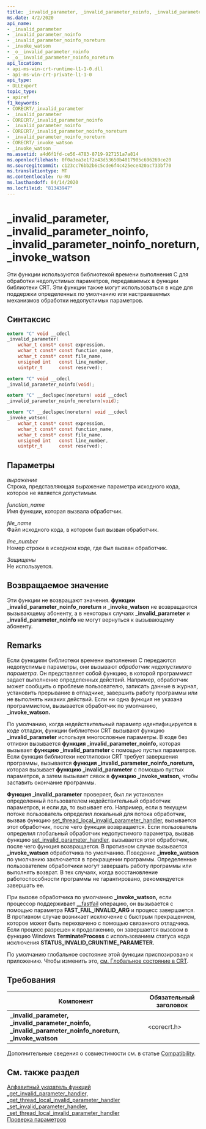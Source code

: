 ```yaml
---
title: _invalid_parameter, _invalid_parameter_noinfo, _invalid_parameter_noinfo_noreturn, _invoke_watson
ms.date: 4/2/2020
api_name:
- _invalid_parameter
- _invalid_parameter_noinfo
- _invalid_parameter_noinfo_noreturn
- _invoke_watson
- _o__invalid_parameter_noinfo
- _o__invalid_parameter_noinfo_noreturn
api_location:
- api-ms-win-crt-runtime-l1-1-0.dll
- api-ms-win-crt-private-l1-1-0
api_type:
- DLLExport
topic_type:
- apiref
f1_keywords:
- CORECRT/_invalid_parameter
- _invalid_parameter
- CORECRT/_invalid_parameter_noinfo
- _invalid_parameter_noinfo
- CORECRT/_invalid_parameter_noinfo_noreturn
- _invalid_parameter_noinfo_noreturn
- CORECRT/_invoke_watson
- _invoke_watson
ms.assetid: a4d6f1fd-ce56-4783-8719-927151a7a814
ms.openlocfilehash: 0f0a3ea3e1f2e43d53650b4017905c696269ce20
ms.sourcegitcommit: c123cc76bb2b6c5cde6f4c425ece420ac733bf70
ms.translationtype: MT
ms.contentlocale: ru-RU
ms.lasthandoff: 04/14/2020
ms.locfileid: "81343947"
---
```

# <a name="_invalid_parameter-_invalid_parameter_noinfo-_invalid_parameter_noinfo_noreturn-_invoke_watson"></a>_invalid_parameter, _invalid_parameter_noinfo, _invalid_parameter_noinfo_noreturn, _invoke_watson

Эти функции используются библиотекой времени выполнения C для обработки недопустимых параметров, передаваемых в функции библиотеки CRT. Эти функции также могут использоваться в коде для поддержки определенных по умолчанию или настраиваемых механизмов обработки недопустимых параметров.

## <a name="syntax"></a>Синтаксис

```C
extern "C" void __cdecl
_invalid_parameter(
    wchar_t const* const expression,
    wchar_t const* const function_name,
    wchar_t const* const file_name,
    unsigned int   const line_number,
    uintptr_t      const reserved);

extern "C" void __cdecl
_invalid_parameter_noinfo(void);

extern "C" __declspec(noreturn) void __cdecl
_invalid_parameter_noinfo_noreturn(void);

extern "C" __declspec(noreturn) void __cdecl
_invoke_watson(
    wchar_t const* const expression,
    wchar_t const* const function_name,
    wchar_t const* const file_name,
    unsigned int   const line_number,
    uintptr_t      const reserved);
```

## <a name="parameters"></a>Параметры

*выражение*<br/>
Строка, представляющая выражение параметра исходного кода, которое не является допустимым.

*function_name*<br/>
Имя функции, которая вызвала обработчик.

*file_name*<br/>
Файл исходного кода, в котором был вызван обработчик.

*line_number*<br/>
Номер строки в исходном коде, где был вызван обработчик.

*Защищены*<br/>
Не используется.

## <a name="return-value"></a>Возвращаемое значение

Эти функции не возвращают значения. **функции _invalid_parameter_noinfo_noreturn** и **_invoke_watson** не возвращаются вызывающему абоненту, а в некоторых случаях **_invalid_parameter** и **_invalid_parameter_noinfo** не могут вернуться к вызывающему абоненту.

## <a name="remarks"></a>Remarks

Если функциям библиотеки времени выполнения C передаются недопустимые параметры, они вызывают *обработчик недопустимого параметра*. Он представляет собой функцию, в которой программист задает выполнение определенных действий. Например, обработчик может сообщить о проблеме пользователю, записать данные в журнал, установить прерывание в отладчике, завершить работу программы или не выполнять никаких действий. Если ни одна функция не указана программистом, вызывается обработчик по умолчанию, **_invoke_watson.**

По умолчанию, когда недействительный параметр идентифицируется в коде отладки, функции библиотеки CRT вызывают функцию **_invalid_parameter** используя многословные параметры. В коде без отливки вызывается **функция _invalid_parameter_noinfo,** которая вызывает **функцию _invalid_parameter** с помощью пустых параметров. Если функция библиотеки неотлиповки CRT требует завершения программы, вызывается **функция _invalid_parameter_noinfo_noreturn,** которая вызывает **функцию _invalid_parameter** с помощью пустых параметров, а затем вызывает сявок в **функцию _invoke_watson,** чтобы заставить окончание программы.

**Функция _invalid_parameter** проверяет, был ли установлен определенный пользователем недействительный обработчик параметров, и если да, то вызывает его. Например, если в текущем потоке пользователь определил локальный для потока обработчик, вызвав функцию [set_thread_local_invalid_parameter_handler](set-invalid-parameter-handler-set-thread-local-invalid-parameter-handler.md), вызывается этот обработчик, после чего функция возвращается. Если пользователь определил глобальный обработчик недопустимого параметра, вызвав функцию [set_invalid_parameter_handler](set-invalid-parameter-handler-set-thread-local-invalid-parameter-handler.md), вызывается этот обработчик, после чего функция возвращается. В противном случае вызывается **_invoke_watson** обработчика по умолчанию. Поведение **_invoke_watson** по умолчанию заключается в прекращении программы. Определенные пользователем обработчики могут завершать работу программы или выполнять возврат. В тех случаях, когда восстановление работоспособности программы не гарантировано, рекомендуется завершать ее.

При вызове обработчика по умолчанию **_invoke_watson,** если процессор поддерживает [__fastfail](../../intrinsics/fastfail.md) операцию, он вызывается с помощью параметра **FAST_FAIL_INVALID_ARG** и процесс завершается. В противном случае возникает исключение с быстрым прекращением, которое может быть перехвачено с помощью связанного отладчика. Если процесс разрешен к продолжению, он завершается вызовом в функцию Windows **TerminateProcess** с использованием статуса кода исключения **STATUS_INVALID_CRUNTIME_PARAMETER.**

По умолчанию глобальное состояние этой функции приспозировано к приложению. Чтобы изменить это, [см. Глобальное состояние в CRT](../global-state.md).

## <a name="requirements"></a>Требования

|Компонент|Обязательный заголовок|
|--------------|------------------|
|**_invalid_parameter,** **_invalid_parameter_noinfo,** **_invalid_parameter_noinfo_noreturn,** **_invoke_watson**|\<corecrt.h>|

Дополнительные сведения о совместимости см. в статье [Compatibility](../../c-runtime-library/compatibility.md).

## <a name="see-also"></a>См. также раздел

[Алфавитный указатель функций](crt-alphabetical-function-reference.md)<br/>
[_get_invalid_parameter_handler, _get_thread_local_invalid_parameter_handler](get-invalid-parameter-handler-get-thread-local-invalid-parameter-handler.md)<br/>
[_set_invalid_parameter_handler, _set_thread_local_invalid_parameter_handler](set-invalid-parameter-handler-set-thread-local-invalid-parameter-handler.md)<br/>
[Проверка параметров](../../c-runtime-library/parameter-validation.md)<br/>
